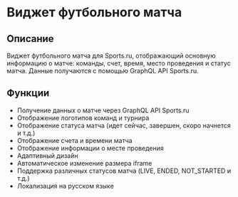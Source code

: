 # Виджет футбольного матча

## Описание
Виджет футбольного матча для Sports.ru, отображающий основную информацию о матче: команды, счет, время, место проведения и статус матча. Данные получаются с помощью GraphQL API Sports.ru. 

## Функции
- Получение данных о матче через GraphQL API Sports.ru
- Отображение логотипов команд и турнира
- Отображение статуса матча (идет сейчас, завершен, скоро начнется и т.д.)
- Отображение счета и времени матча
- Отображение информации о месте проведения
- Адаптивный дизайн
- Автоматическое изменение размера iframe
- Поддержка различных статусов матча (LIVE, ENDED, NOT_STARTED и т.д.)
- Локализация на русском языке